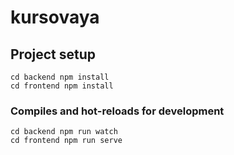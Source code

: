 # kursovaya

## Project setup
```
cd backend npm install
cd frontend npm install
```

### Compiles and hot-reloads for development
```
cd backend npm run watch
cd frontend npm run serve
```
